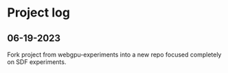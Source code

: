 # Project log

## 06-19-2023

Fork project from webgpu-experiments into a new repo focused completely on SDF experiments.